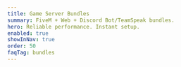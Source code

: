 ```yaml
---
title: Game Server Bundles
summary: FiveM + Web + Discord Bot/TeamSpeak bundles.
hero: Reliable performance. Instant setup.
enabled: true
showInNav: true
order: 50
faqTag: bundles
---
```

